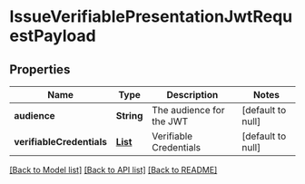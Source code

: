 # IssueVerifiablePresentationJwtRequestPayload
## Properties

| Name | Type | Description | Notes |
|------------ | ------------- | ------------- | -------------|
| **audience** | **String** | The audience for the JWT | [default to null] |
| **verifiableCredentials** | [**List**](map.md) | Verifiable Credentials | [default to null] |

[[Back to Model list]](../README.md#documentation-for-models) [[Back to API list]](../README.md#documentation-for-api-endpoints) [[Back to README]](../README.md)

